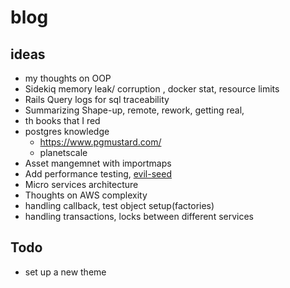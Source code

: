 # blog

## ideas
- my thoughts on OOP
- Sidekiq memory leak/ corruption , docker stat, resource limits
- Rails Query logs for sql traceability 
- Summarizing Shape-up, remote, rework, getting real, 
- th books that I red
- postgres knowledge
  - https://www.pgmustard.com/
  - planetscale
- Asset mangemnet with importmaps
- Add performance testing, [evil-seed](https://github.com/evilmartians/evil-seed)
- Micro services architecture
- Thoughts on AWS complexity
- handling callback, test object setup(factories)
- handling transactions, locks between different services

## Todo 
- set up a new theme